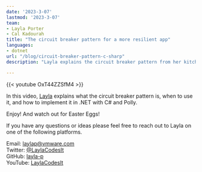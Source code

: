```yaml
---
date: '2023-3-07'
lastmod: '2023-3-07'
team:
- Layla Porter
- Cal Kadourah
title: "The circuit breaker pattern for a more resilient app"
languages:
- dotnet
url: "/blog/circuit-breaker-pattern-c-sharp"
description: "Layla explains the circuit breaker pattern from her kitchen."

---
```


{{< youtube OxT44ZZSfM4 >}}

In this video, [Layla](https://tanzu.vmware.com/developer/team/layla-porter/) explains what the circuit breaker pattern is, when to use it, and how to implement it in .NET with C# and Polly.

Enjoy! And watch out for Easter Eggs!

If you have any questions or ideas please feel free to reach out to Layla on one of the following platforms.

Email: laylap@vmware.com  
Twitter: [@LaylaCodesIt](http://twitter.com/laylacodesit)  
GitHub: [layla-p](https://github.com/Layla-P)  
YouTube: [LaylaCodesIt](https://www.youtube.com/channel/UCrgujxhBlukMz4YH-o1cogQ)


